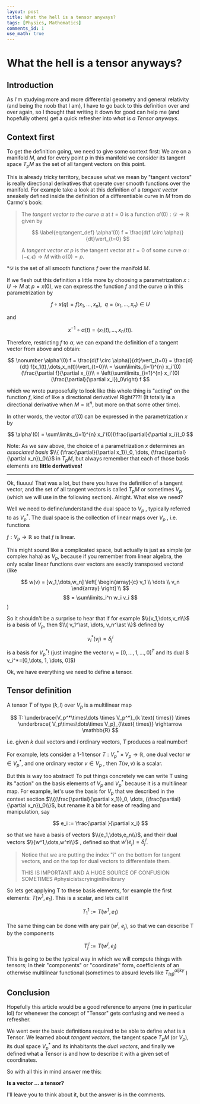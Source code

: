 ```yaml
---
layout: post
title: What the hell is a tensor anyways?
tags: [Physics, Mathematics]
comments_id: 1
use_math: true
---
```

# What the hell is a tensor anyways?

## Introduction

As I'm studying more and more differential geometry and general relativity (and being the noob that I am), I have to go back to this definition over and over again, so I thought that writing it down for good can help me (and hopefully others) get a quick refresher into *what is a Tensor anyways*. 



## Context first

To get the definition going, we need to give some context first: We are on a manifold $M$, and for every point $p$ in this manifold we consider its tangent space $T_pM$ as the set of all tangent vectors on this point. 

This is already tricky territory, because what we mean by "tangent vectors" is really directional derivatives that operate over smooth functions over the manifold. For example take a look at this definition of a *tangent vector* sneakely defined inside the definition of a differentiable curve in $M$ from do Carmo's book: 

> The *tangent vector to the curve* $\alpha$ at $t=0$ is a function $\alpha'(0): \mathcal{D} \rightarrow \mathbb{R}$ given by
>
> $$
> \label{eq:tangent_def}
> \alpha'(0) f = \frac{d(f \circ \alpha)}{dt}\vert_{t=0}
> $$
>   
> A *tangent vector at $p$* is the tangent vector at $t=0$ of some curve $\alpha:(-\epsilon, \epsilon) \rightarrow M$ with $\alpha(0) = p$. 

*$\mathcal{D}$ is the set of all smooth functions $f$ over the manifold $M$.  

If we flesh out this definition a little more by choosing a parametrization $x: U \rightarrow M$ at $p=x(0)$, we can express the function $f$ and the curve $\alpha$ in this parametrization by 

$$\nonumber f\circ x(q) = f(x_1, \dots, x_n),\ \ q = (x_1,\dots,x_n) \in U $$

and 

$$ x^{-1}\circ\alpha(t) = (x_1(t), \dots, x_n(t)). $$

Therefore, restricting $f$ to $\alpha$, we can expand the definition of a tangent vector from above and obtain:

$$
\nonumber
\alpha'(0) f = \frac{d(f \circ \alpha)}{dt}\vert_{t=0} = \frac{d}{dt} f(x_1(t),\dots,x_n(t))\vert_{t=0}\\
= \sum\limits_{i=1}^{n} x_i'(0)(\frac{\partial f}{\partial x_i})\\
= \left(\sum\limits_{i=1}^{n} x_i'(0)(\frac{\partial}{\partial x_i})_0\right) f
$$

which we wrote purposefully to look like this whole thing is "acting" on the function $f$, kind of like a directional derivative! Right???!  (It totally **is** a directional derivative when $M=\mathbb{R}^n$, but more on that some other time). 

In other words, the vector $\alpha'(0)$ can be expressed in the parametrization $x$ by 

$$
\alpha'(0) = \sum\limits_{i=1}^{n} x_i'(0)(\frac{\partial}{\partial x_i})_0
$$

Note: As we saw above, the choice of a parametrization $x$ determines an *associated basis* $\\{ (\frac{\partial}{\partial x_1})_0, \dots, (\frac{\partial}{\partial x_n})_0\\}$ in $T_pM$, but always remember that each of those basis elements are **little derivatives!** 

___

Ok, fiuuuu! That was a lot, but there you have the definition of a tangent vector, and the set of all tangent vectors is called $T_pM$ or sometimes $V_p$ (which we will use in the following section). Alright. What else we need? 

Well we need to define/understand the dual space to $V_p$ , typically referred to as  $V_p^*$. The dual space is the collection of linear maps over $V_p$ , i.e. functions 

$f: V_p \rightarrow \mathbb{R}$ so that $f$ is linear.  

This might sound like a complicated space, but actually is just as simple (or complex haha) as $V_p$, because if you remember from linear algebra, the only scalar linear functions over vectors are exactly transposed vectors! (like 

$$
w(v) = [w_1,\dots,w_n]
    \left[
        \begin{array}{c} 
            v_1 \\ 
            \dots \\ 
            v_n 
        \end{array} 
    \right] \\
$$
$$
    = \sum\limits_i^n w_i v_i
$$)

So it shouldn't be a surprise to hear that if for example $\\{v_1,\dots,v_n\\}$ is a basis of $V_p$, then $\\{ v_1^\ast, \dots, v_n^\ast \\}$ defined by

$$
\nonumber
v_i^*(v_j) = \delta^i_j
$$

is a basis for $V_p^\ast$! (just imagine the vector $v_i = [0,\dots, 1, \dots, 0]^T$ and its dual $ v_i^*=[0,\dots, 1, \dots, 0]$)

Ok, we have everything we need to define a tensor.

## Tensor definition

A tensor $T$ of type $(k,l)$ over $V_p$ is a multilinear map

$$
T: \underbrace{V_p^*\times\dots \times V_p^*}_{k \text{ times}} \times \underbrace{ V_p\times\dots\times V_p}_{l\text{ times}} \rightarrow \mathbb{R}
$$

i.e. given $k$ dual vectors and $l$ ordinary vectors, $T$ produces a real number!

For example, lets consider a 1-1 tensor $T: V_p^* \times V_p \rightarrow \mathbb{R}$, one dual vector $w\in V_p^*$,  and one ordinary vector $v\in V_p$ , then $T(w,v)$ is a scalar. 


But this is way too abstract! To put things concretely we can write T using its "action" on the basis elements of $V_p$ and $V_p^*$ because it is a multilinear map. For example, let's use the basis for $V_p$ that we described in the context section $\\{(\frac{\partial}{\partial x_1})_0, \dots, (\frac{\partial}{\partial x_n})_0\\}$, but rename it a bit for ease of reading and manipulation, say

$$
e_i := \frac{\partial }{\partial x_i}
$$

so that we have a basis of vectors $\\{e_1,\dots,e_n\\}$, and their dual vectors $\\{w^1,\dots,w^n\\}$ , defined so that $w^i(e_j) = \delta^i_j$. 

> Notice that we are putting the index "i" on the bottom for tangent vectors, and on the top for dual vectors to differentiate them. 
>
> THIS IS IMPORTANT AND A HUGE SOURCE OF CONFUSION SOMETIMES #physicistscryinginthelibrary

So lets get applying T to these basis elements, for example the first elements: $T(w^1,e_1)$. This is a scalar, and lets call it 

$$
\nonumber T^1_1 := T(w^1,e_1)
$$

The same thing can be done with any pair $(w^i,\ e_j)$, so that we can describe T by the components

$$
\nonumber T^i_j := T(w^i, e_j)
$$

This is going to be the typical way in which we will compute things with tensors; In their "components" or "coordinate" form, coefficients of an otherwise multilinear functional (sometimes to absurd levels like  $T^{\alpha i j k\gamma}_{l s \beta}$ )

## Conclusion

Hopefully this article would be a good reference to anyone (me in particular lol) for whenever the concept of "Tensor" gets confusing and we need a refresher. 

We went over the basic definitions required to be able to define what is a Tensor. We learned about *tangent vectors*, the tangent space $T_pM$ (or $V_p$), its dual space $V_p^\ast$ and its inhabitants the *dual vectors*, and finally we defined what a Tensor is and how to describe it with a given set of coordinates. 


So with all this in mind answer me this: 

**Is a vector ... a tensor?** 

I'll leave you to think about it, but the answer is in the comments. 